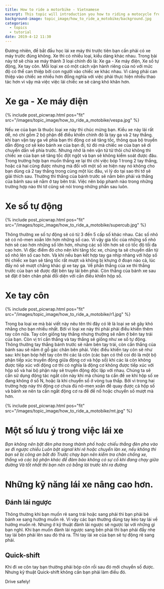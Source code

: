 ```yaml
---
title: How to ride a motorbike - Vietnamese
excerpt: This topic will introduction you how to riding a motocycle from zero to hero.
background-image: topic_image/how_to_ride_a_motobike/background.jpg
categories:
  - topics
  - tutorial
date: 2019-4-12 11:30
---
```


Đương nhiên, để bắt đầu học lái xe máy thì trước tiên bạn cần phải có xe máy trước đúng không. Xe thì có nhiều loại, kiểu dáng khác nhau. Trong bài này tớ sẽ chia xe máy thành 3 loại chính đó là: Xe ga - Xe máy điện, Xe số tự động, Xe tay côn. Mỗi loại xe có một cách vận hành riêng của nó với mức độ có thể can thiệp bởi con người vào chiếc xe khác nhau. Vì càng phải can thiệp vào chiếc xe nhiều hơn đồng nghĩa với việc phải thực hiện nhiều thao tác hơn vì vậy mà việc việc lái chiếc xe sẽ càng khó khăn hơn.

# Xe ga - Xe máy điện
{% include post_picwrap.html pos="fit" src="/images/topic_image/how_to_ride_a_motobike/vespa.jpg" %}

Nếu xe của bạn là thuộc loại xe này thì chúc mừng bạn. Kiểu xe này lái rất dễ, nó chỉ gồm 2 bộ phận để điều khiển chính đó là tay ga và 2 tay thắng. khi bạn vặn tay ga về phía bạn thì động cơ sẽ tăng tốc, thông qua bộ truyền dẫn động cơ sẽ kéo bánh xe của bạn đi, từ đó mà chiếc xe của bạn sẽ di chuyển dần về phía trước. Nhưng nhớ là nên vặn từ từ thôi chứ không thì chiếc xe của bạn sẽ tăng tốc đột ngột và bạn sẽ không kiểm soát được đâu. Trong trường hợp bạn muốn thắng xe lại thì chỉ việc bóp 1 trong 2 tay thắng, hoặc cả hai cũng được nhưng mà đối với một số xe hiện nay nó không cho bạn dùng cả 2 tay thắng trong cùng một lúc đâu, vì lý do tại sao thì tớ sẽ giải thích sau. Thường thì thắng của bánh trước sẽ nằm bên phải và thắng của bánh sau sẽ nằm ở tay bên trái. Việc nên bóp phanh nào trong những trường hợp nào thì tớ cũng sẽ nói trong những phần sau luôn.

# Xe số tự động

{% include post_picwrap.html pos="fit" src="/images/topic_image/how_to_ride_a_motobike/supercub.jpg" %}

Thông thường xe số tự động sẽ có từ 3 đến 5 cấp số khác nhau. Các số nhỏ sẽ có nô-men xoắn lớn hơn những số cao. Vì vậy gia tốc của những số nhỏ hơn sẽ cao hơn những số lớn hơn, nhưng các số lớn hơn sẽ có tốc độ tối đa cao hơn. Vì đặc điểm đó cho nên khi tăng tốc xe, chúng ta sẽ chuyển dần từ số nhỏ lên số cao hơn. Và khi nếu bạn kết hợp tay ga nhịp nhàng với hộp số thì chiếc xe bạn sẽ tăng tốc rất mượt và không bị khựng ở đoạn nào cả, lúc đấy nó sẽ mượt chẳng khác gì xe tay ga. Về phần thắng của xe thì thắng trước của bạn sẽ được đặt bên tay lái bên phải. Còn thắng của bánh xe sau sẽ đặt ở bên chân phải đối diện với cần điều khiển hộp số.

# Xe tay côn

{% include post_picwrap.html pos="fit" src="/images/topic_image/how_to_ride_a_motobike/r1.jpg" %}

Trong ba loại xe mà bài viết này nêu tên thì đây có lẽ là loại xe sẽ gây khó nhằng cho bạn nhiều nhất. Bởi vì loại xe này thì phải phải điều khiển thêm tay côn nữa. Tay côn giống tay thắng nhưng thường sẽ nằm ở bên tay trái của bạn. Còn vị trí cần thắng và tay thắng sẽ giống như xe số tự động. Thông thường tay thắng bánh trước sẽ nằm bên tay trái, còn cần thắng của bánh sau sẽ nằm ở gỗ gác chân bên phải. Việc điều khiển tay côn sẽ như sau: khi bạn bóp hết tay côn thì các lá côn (các bạn có thể coi đó là một bộ phận tiếp xúc truyền động giữa động cơ và hộp số) khi các lá côn không được tiếp xúc với động cơ thì có nghĩa là động cơ không được tiếp xúc với hộp số và hai bộ phận này sẽ truyền động độc lập với nhau. Chúng ta sẽ cần sử dụng động tác ngắt côn này khi mà chúng ta cần đề xe khi hộp số xe đang không ở số N, hoặc là khi chuyển số ở vòng tua thấp. Bởi vì trong hai trường hợp này thì động cơ chưa đủ nô-men xoắn để quay được cả hộp số và bánh xe nên ta cần ngắt động cơ ra để đề nổ hoặc chuyển số mượt mà hơn. 

{% include post_picwrap.html pos="fit" src="/images/topic_image/how_to_ride_a_motobike/mt.jpg" %}

# Một số lưu ý trong việc lái xe

*Bạn không nên bật đèn pha trong thành phố hoặc chiếu thẳng đèn pha vào xe đi ngược chiều*
*Luôn bật signal khi rẽ hoặc chuyển làn xe, nếu không thì bạn sẽ bị công an bắt đó*
*Trước chạy bạn nên kiểm tra chân chống xe, thắng và các bộ phận khác để đảm bảo không có sự cố khi đang chạy giữa đường*
*Và tốt nhất thì bạn nên có bằng lái trước khi ra đường*

# Những kỹ năng lái xe nâng cao hơn.

## Đánh lái ngược 

Thông thường khi bạn muốn rẽ sang trái hoặc sang phải thì bạn phải bẻ bánh xe sang hướng muốn rẽ. Vì vậy các bạn thường dùng tay kéo tay lái về hướng muốn rẽ. Nhưng ở kỹ thuật đánh lái ngược sẽ ngược lại với những gì bạn nghĩ. Khi bạn muốn đánh lái ngược sang bên phải thì bạn phải đẩy nhẹ tay lái bên phải lên sau đó thả ra. Thì tay lái xe của bạn sẽ tự động rẽ sang phải.

## Quick-shift

Khi đi xe côn tay bạn thường phải bóp côn rồi sau đó mới chuyển số được. Nhưng kỹ thuật Quick-shift không cần bạn phải làm điều đó.


Drive safely!